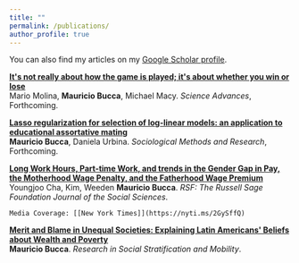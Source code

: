 ```yaml
---
title: ""
permalink: /publications/
author_profile: true
---
```



You can also find my articles on my [Google Scholar profile](https://scholar.google.com/citations?user=nD0LNU4AAAAJ&hl=en).

<b>[It's not really about how the game is played; it's about whether you win or lose](http://mebucca.github.io/research/beliefs_experiment)</b><br>
Mario Molina, <b>Mauricio Bucca</b>, Michael Macy. <i>Science Advances</i>,  Forthcoming.

<b>[Lasso regularization for selection of log-linear models: an application to educational assortative mating](http://mebucca.github.io/research/lassollm)</b><br>
<b>Mauricio Bucca</b>, Daniela Urbina. <i>Sociological Methods and Research</i>, Forthcoming.

<b>[Long Work Hours, Part-time Work, and trends in the Gender Gap in Pay, the Motherhood Wage Penalty, and the Fatherhood Wage Premium](http://mebucca.github.io/research/longhours)</b><br>
Youngjoo Cha, Kim, Weeden <b>Mauricio Bucca</b>. <i>RSF: The Russell Sage Foundation Journal of the Social Sciences</i>.

	Media Coverage: [[New York Times]](https://nyti.ms/2GySffQ)

<b>[Merit and Blame in Unequal Societies: Explaining Latin Americans' Beliefs about Wealth and Poverty](http://mebucca.github.io/research/beliefs)</b><br>
<b>Mauricio Bucca</b>. <i>Research in Social Stratification and Mobility</i>.

